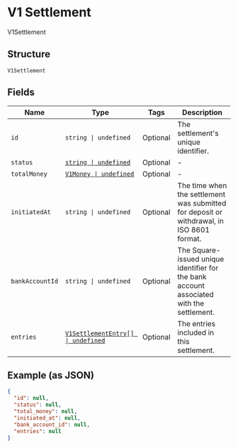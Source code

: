
# V1 Settlement

V1Settlement

## Structure

`V1Settlement`

## Fields

| Name | Type | Tags | Description |
|  --- | --- | --- | --- |
| `id` | `string \| undefined` | Optional | The settlement's unique identifier. |
| `status` | [`string \| undefined`](../../doc/models/v1-settlement-status.md) | Optional | - |
| `totalMoney` | [`V1Money \| undefined`](../../doc/models/v1-money.md) | Optional | - |
| `initiatedAt` | `string \| undefined` | Optional | The time when the settlement was submitted for deposit or withdrawal, in ISO 8601 format. |
| `bankAccountId` | `string \| undefined` | Optional | The Square-issued unique identifier for the bank account associated with the settlement. |
| `entries` | [`V1SettlementEntry[] \| undefined`](../../doc/models/v1-settlement-entry.md) | Optional | The entries included in this settlement. |

## Example (as JSON)

```json
{
  "id": null,
  "status": null,
  "total_money": null,
  "initiated_at": null,
  "bank_account_id": null,
  "entries": null
}
```

